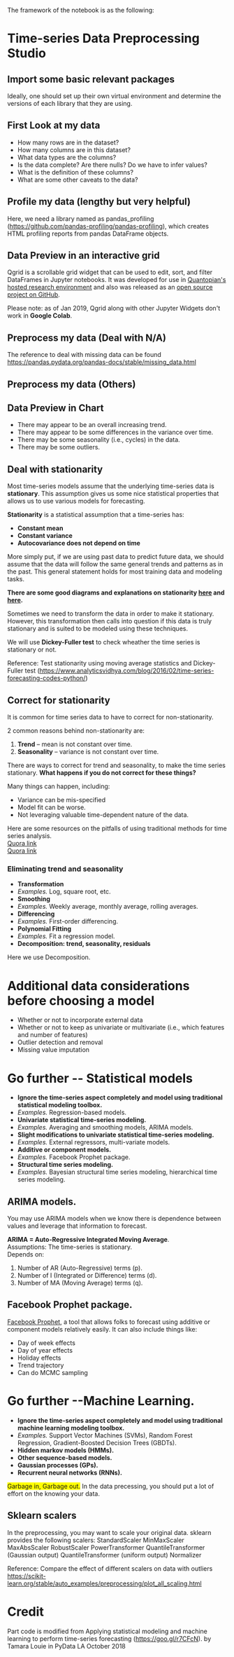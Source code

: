 The framework of the notebook is as the following:

# Time-series Data Preprocessing Studio

## Import some basic relevant packages
Ideally, one should set up their own virtual environment and determine the versions of each library that they are using.

## First Look at my data
- How many rows are in the dataset?
- How many columns are in this dataset?
- What data types are the columns?
- Is the data complete? Are there nulls? Do we have to infer values?
- What is the definition of these columns?
- What are some other caveats to the data?

## Profile my data (lengthy but very helpful)
Here, we need a library named as pandas_profiling (https://github.com/pandas-profiling/pandas-profiling), which creates HTML profiling reports from pandas DataFrame objects.

## Data Preview in an interactive grid
Qgrid is a scrollable grid widget that can be used to edit, sort, and filter DataFrames in Jupyter notebooks. It was developed for use in [Quantopian's hosted research environment](https://www.quantopian.com/notebooks/survey?utm_source=quantopian&amp;utm_medium=web&amp;utm_campaign=qgrid-demo-nb) and also was released as an [open source project on GitHub](https://github.com/quantopian/qgrid).

Please note: as of Jan 2019, Qgrid along with other Jupyter Widgets don't work in **Google Colab**.

## Preprocess my data (Deal with N/A)
The reference to deal with missing data can be found https://pandas.pydata.org/pandas-docs/stable/missing_data.html

## Preprocess my data (Others)

## Data Preview in Chart
- There may appear to be an overall increasing trend. 
- There may appear to be some differences in the variance over time. 
- There may be some seasonality (i.e., cycles) in the data.
- There may be some outliers.

## Deal with stationarity
Most time-series models assume that the underlying time-series data is **stationary**.  This assumption gives us some nice statistical properties that allows us to use various models for forecasting.

**Stationarity** is a statistical assumption that a time-series has:
*   **Constant mean**
*   **Constant variance**
*   **Autocovariance does not depend on time**

More simply put, if we are using past data to predict future data, we should assume that the data will follow the same general trends and patterns as in the past.  This general statement holds for most training data and modeling tasks.

**There are some good diagrams and explanations on stationarity [here](https://www.analyticsvidhya.com/blog/2015/12/complete-tutorial-time-series-modeling/) and [here](https://people.duke.edu/~rnau/411diff.htm).**

Sometimes we need to transform the data in order to make it stationary.  However, this  transformation then calls into question if this data is truly stationary and is suited to be modeled using these techniques.

We will use **Dickey-Fuller test** to check wheather the time series is stationary or not.

Reference: Test stationarity using moving average statistics and Dickey-Fuller test (https://www.analyticsvidhya.com/blog/2016/02/time-series-forecasting-codes-python/)

## Correct for stationarity

It is common for time series data to have to correct for non-stationarity. 

2 common reasons behind non-stationarity are:

1. **Trend** – mean is not constant over time.
2. **Seasonality** – variance is not constant over time.

There are ways to correct for trend and seasonality, to make the time series stationary.
**What happens if you do not correct for these things?**

Many things can happen, including:
- Variance can be mis-specified
- Model fit can be worse.  
- Not leveraging valuable time-dependent nature of the data.  

Here are some resources on the pitfalls of using traditional methods for time series analysis.  
[Quora link](https://www.quora.com/Why-cant-you-use-linear-regression-for-time-series-data)  
[Quora link](https://www.quora.com/Data-Science-Can-machine-learning-be-used-for-time-series-analysis)

### Eliminating trend and seasonality
*   **Transformation**
  *   *Examples.* Log, square root, etc.
*   **Smoothing**
  *  *Examples.* Weekly average, monthly average, rolling averages.
*   **Differencing**
  *  *Examples.* First-order differencing.
*   **Polynomial Fitting**
  *  *Examples.* Fit a regression model.
*   **Decomposition: trend, seasonality, residuals**

Here we use Decomposition.

# Additional data considerations before choosing a model
*   Whether or not to incorporate external data
*   Whether or not to keep as univariate or multivariate (i.e., which features and number of features)
*   Outlier detection and removal
*   Missing value imputation

# Go further -- Statistical models
*   **Ignore the time-series aspect completely and model using traditional statistical modeling toolbox.** 
  *   *Examples.* Regression-based models.  
*   **Univariate statistical time-series modeling.**
  *   *Examples.* Averaging and smoothing models, ARIMA models.
*   **Slight modifications to univariate statistical time-series modeling.**
  *    *Examples.* External regressors, multi-variate models.
*   **Additive or component models.**
  *  *Examples.* Facebook Prophet package.
*   **Structural time series modeling.**
  *    *Examples.* Bayesian structural time series modeling, hierarchical time series modeling.

  ## ARIMA models.
You may use ARIMA models when we know there is dependence between values and leverage that information to forecast.

**ARIMA = Auto-Regressive Integrated Moving Average**.   
Assumptions: The time-series is stationary.  
Depends on:
 1. Number of AR (Auto-Regressive) terms (p).
 2. Number of I (Integrated or Difference) terms (d).
 3. Number of MA (Moving Average) terms (q). 
  
 ## Facebook Prophet package.
[Facebook Prophet](https://facebook.github.io/prophet/), a tool that allows folks to forecast using additive or component models relatively easily.  It can also include things like:
* Day of week effects
* Day of year effects
* Holiday effects
* Trend trajectory
* Can do MCMC sampling

# Go further --Machine Learning.
*   **Ignore the time-series aspect completely and model using traditional machine learning modeling toolbox.** 
  *   *Examples.* Support Vector Machines (SVMs), Random Forest Regression, Gradient-Boosted Decision Trees (GBDTs).
*   **Hidden markov models (HMMs).**
*   **Other sequence-based models.**
*   **Gaussian processes (GPs).**
*   **Recurrent neural networks (RNNs).**

<span style="background-color: #FFFF00">Garbage in, Garbage out.</span>
In the data precessing, you should put a lot of effort on the knowing your data.

## Sklearn scalers
In the preprocessing, you may want to scale your original data.
sklearn provides the following scalers:
StandardScaler
MinMaxScaler
MaxAbsScaler
RobustScaler
PowerTransformer
QuantileTransformer (Gaussian output)
QuantileTransformer (uniform output)
Normalizer

Reference: Compare the effect of different scalers on data with outliers
https://scikit-learn.org/stable/auto_examples/preprocessing/plot_all_scaling.html 

# Credit
Part code is modified from 
Applying statistical modeling and machine learning to perform time-series forecasting (https://goo.gl/r7CFcN). by Tamara Louie in PyData LA  October 2018 
